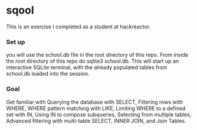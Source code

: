 # sqool
This is an exercise I completed as a student at hackreactor.

### Set up
you will use the school.db file in the root directory of this repo. From inside the root directory of this repo do sqlite3 school.db. This will start up an interactive SQLite terminal, with the already populated tables from school.db loaded into the session.

### Goal
Get familiar with Querying the database with SELECT, Filtering rows with WHERE, WHERE pattern matching with LIKE, Limiting WHERE to a defined set with IN, Using IN to compose subqueries, Selecting from multiple tables, Advanced filtering with multi-table SELECT, INNER JOIN, and Join Tables.

